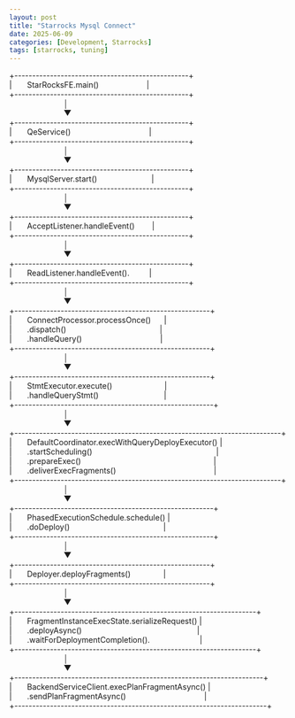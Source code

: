 ```yaml
---
layout: post
title: "Starrocks Mysql Connect"
date: 2025-06-09
categories: [Development, Starrocks]
tags: [starrocks, tuning]
---
```


+-------------------------------------------------+     
| &nbsp;&nbsp;&nbsp;&nbsp;&nbsp;      StarRocksFE.main()&nbsp;&nbsp;&nbsp;&nbsp;&nbsp;&nbsp;&nbsp;&nbsp;&nbsp;&nbsp;&nbsp;&nbsp;&nbsp;&nbsp;&nbsp;&nbsp;&nbsp;&nbsp;&nbsp;&nbsp;&nbsp;&nbsp;|     
+-------------------------------------------------+     
&nbsp;&nbsp;&nbsp;&nbsp;&nbsp;&nbsp;&nbsp;&nbsp;&nbsp;&nbsp;&nbsp;&nbsp;&nbsp;&nbsp;&nbsp;&nbsp;&nbsp;&nbsp;&nbsp;&nbsp;&nbsp;&nbsp;&nbsp;&nbsp;&nbsp;│     
&nbsp;&nbsp;&nbsp;&nbsp;&nbsp;&nbsp;&nbsp;&nbsp;&nbsp;&nbsp;&nbsp;&nbsp;&nbsp;&nbsp;&nbsp;&nbsp;&nbsp;&nbsp;&nbsp;&nbsp;&nbsp;&nbsp;&nbsp;&nbsp;&nbsp;▼      
+-------------------------------------------------+     
|  &nbsp;&nbsp;&nbsp;&nbsp;&nbsp;     QeService() &nbsp;&nbsp;&nbsp;&nbsp;&nbsp;&nbsp;&nbsp;&nbsp;&nbsp;&nbsp;&nbsp;&nbsp;&nbsp;&nbsp;&nbsp;&nbsp;&nbsp;&nbsp;&nbsp;&nbsp;&nbsp;&nbsp;&nbsp;&nbsp;&nbsp;&nbsp;&nbsp;&nbsp;&nbsp;&nbsp;&nbsp;&nbsp;&nbsp;&nbsp;&nbsp;|     
+-------------------------------------------------+     
&nbsp;&nbsp;&nbsp;&nbsp;&nbsp;&nbsp;&nbsp;&nbsp;&nbsp;&nbsp;&nbsp;&nbsp;&nbsp;&nbsp;&nbsp;&nbsp;&nbsp;&nbsp;&nbsp;&nbsp;&nbsp;&nbsp;&nbsp;&nbsp;&nbsp;│     
&nbsp;&nbsp;&nbsp;&nbsp;&nbsp;&nbsp;&nbsp;&nbsp;&nbsp;&nbsp;&nbsp;&nbsp;&nbsp;&nbsp;&nbsp;&nbsp;&nbsp;&nbsp;&nbsp;&nbsp;&nbsp;&nbsp;&nbsp;&nbsp;&nbsp;▼    
+-------------------------------------------------+       
|  &nbsp;&nbsp;&nbsp;&nbsp;&nbsp;     MysqlServer.start()&nbsp;&nbsp;&nbsp;&nbsp;&nbsp;&nbsp;&nbsp;&nbsp;&nbsp;&nbsp;&nbsp;&nbsp;&nbsp;&nbsp;&nbsp;&nbsp;&nbsp;&nbsp;&nbsp;&nbsp;&nbsp;&nbsp;&nbsp;&nbsp;&nbsp;|     
+-------------------------------------------------+   
&nbsp;&nbsp;&nbsp;&nbsp;&nbsp;&nbsp;&nbsp;&nbsp;&nbsp;&nbsp;&nbsp;&nbsp;&nbsp;&nbsp;&nbsp;&nbsp;&nbsp;&nbsp;&nbsp;&nbsp;&nbsp;&nbsp;&nbsp;&nbsp;&nbsp;│     
&nbsp;&nbsp;&nbsp;&nbsp;&nbsp;&nbsp;&nbsp;&nbsp;&nbsp;&nbsp;&nbsp;&nbsp;&nbsp;&nbsp;&nbsp;&nbsp;&nbsp;&nbsp;&nbsp;&nbsp;&nbsp;&nbsp;&nbsp;&nbsp;&nbsp;▼     
+-------------------------------------------------+   
|   &nbsp;&nbsp;&nbsp;&nbsp;&nbsp;    AcceptListener.handleEvent()  &nbsp;&nbsp;&nbsp;&nbsp;&nbsp;&nbsp; |     
+-------------------------------------------------+   
&nbsp;&nbsp;&nbsp;&nbsp;&nbsp;&nbsp;&nbsp;&nbsp;&nbsp;&nbsp;&nbsp;&nbsp;&nbsp;&nbsp;&nbsp;&nbsp;&nbsp;&nbsp;&nbsp;&nbsp;&nbsp;&nbsp;&nbsp;&nbsp;&nbsp;│     
&nbsp;&nbsp;&nbsp;&nbsp;&nbsp;&nbsp;&nbsp;&nbsp;&nbsp;&nbsp;&nbsp;&nbsp;&nbsp;&nbsp;&nbsp;&nbsp;&nbsp;&nbsp;&nbsp;&nbsp;&nbsp;&nbsp;&nbsp;&nbsp;&nbsp;▼     
+-------------------------------------------------+   
| &nbsp;&nbsp;&nbsp;&nbsp;&nbsp;      ReadListener.handleEvent().  &nbsp;&nbsp;&nbsp;&nbsp;&nbsp;&nbsp;&nbsp;&nbsp;|     
+-------------------------------------------------+   
&nbsp;&nbsp;&nbsp;&nbsp;&nbsp;&nbsp;&nbsp;&nbsp;&nbsp;&nbsp;&nbsp;&nbsp;&nbsp;&nbsp;&nbsp;&nbsp;&nbsp;&nbsp;&nbsp;&nbsp;&nbsp;&nbsp;&nbsp;&nbsp;&nbsp;│     
&nbsp;&nbsp;&nbsp;&nbsp;&nbsp;&nbsp;&nbsp;&nbsp;&nbsp;&nbsp;&nbsp;&nbsp;&nbsp;&nbsp;&nbsp;&nbsp;&nbsp;&nbsp;&nbsp;&nbsp;&nbsp;&nbsp;&nbsp;&nbsp;&nbsp;▼      
+-------------------------------------------------------+     
|  &nbsp;&nbsp;&nbsp;&nbsp;&nbsp;      ConnectProcessor.processOnce()    &nbsp;&nbsp;&nbsp;&nbsp;        |     
|  &nbsp;&nbsp;&nbsp;&nbsp;&nbsp;                      .dispatch()   &nbsp;&nbsp;&nbsp;&nbsp;&nbsp;&nbsp;&nbsp;&nbsp;&nbsp;&nbsp;&nbsp;&nbsp;&nbsp;&nbsp;&nbsp;&nbsp;&nbsp;&nbsp;&nbsp;&nbsp;&nbsp;&nbsp;&nbsp;&nbsp;&nbsp;&nbsp;&nbsp;&nbsp;&nbsp;&nbsp;&nbsp;&nbsp;&nbsp;&nbsp;&nbsp;&nbsp;&nbsp;&nbsp;&nbsp;&nbsp;&nbsp;            |     
|  &nbsp;&nbsp;&nbsp;&nbsp;&nbsp;                      .handleQuery()     &nbsp;&nbsp;&nbsp;&nbsp;&nbsp;&nbsp;&nbsp;&nbsp;&nbsp;&nbsp;&nbsp;&nbsp;&nbsp;&nbsp;&nbsp;&nbsp;&nbsp;&nbsp;&nbsp;&nbsp;&nbsp;&nbsp;&nbsp;&nbsp;&nbsp;&nbsp;&nbsp;&nbsp;&nbsp;&nbsp;&nbsp;&nbsp;&nbsp;&nbsp;       |     
+-------------------------------------------------------+       
&nbsp;&nbsp;&nbsp;&nbsp;&nbsp;&nbsp;&nbsp;&nbsp;&nbsp;&nbsp;&nbsp;&nbsp;&nbsp;&nbsp;&nbsp;&nbsp;&nbsp;&nbsp;&nbsp;&nbsp;&nbsp;&nbsp;&nbsp;&nbsp;&nbsp;│     
&nbsp;&nbsp;&nbsp;&nbsp;&nbsp;&nbsp;&nbsp;&nbsp;&nbsp;&nbsp;&nbsp;&nbsp;&nbsp;&nbsp;&nbsp;&nbsp;&nbsp;&nbsp;&nbsp;&nbsp;&nbsp;&nbsp;&nbsp;&nbsp;&nbsp;▼   
+-------------------------------------------------------+       
|   &nbsp;&nbsp;&nbsp;&nbsp;&nbsp;     StmtExecutor.execute()           &nbsp;&nbsp;&nbsp;&nbsp;&nbsp;&nbsp;&nbsp;&nbsp;&nbsp;&nbsp;&nbsp;&nbsp;&nbsp;&nbsp;&nbsp;&nbsp;&nbsp;&nbsp;&nbsp;&nbsp;&nbsp;&nbsp;         |     
|   &nbsp;&nbsp;&nbsp;&nbsp;&nbsp;                 .handleQueryStmt()   &nbsp;&nbsp;&nbsp;&nbsp;&nbsp;&nbsp;&nbsp;&nbsp;&nbsp;&nbsp;&nbsp;&nbsp;&nbsp;&nbsp;&nbsp;&nbsp;&nbsp;&nbsp;&nbsp;&nbsp;&nbsp;&nbsp;&nbsp;&nbsp;&nbsp;&nbsp;&nbsp;&nbsp;             |     
+--------------------------------------------------------+  
&nbsp;&nbsp;&nbsp;&nbsp;&nbsp;&nbsp;&nbsp;&nbsp;&nbsp;&nbsp;&nbsp;&nbsp;&nbsp;&nbsp;&nbsp;&nbsp;&nbsp;&nbsp;&nbsp;&nbsp;&nbsp;&nbsp;&nbsp;&nbsp;&nbsp;│     
&nbsp;&nbsp;&nbsp;&nbsp;&nbsp;&nbsp;&nbsp;&nbsp;&nbsp;&nbsp;&nbsp;&nbsp;&nbsp;&nbsp;&nbsp;&nbsp;&nbsp;&nbsp;&nbsp;&nbsp;&nbsp;&nbsp;&nbsp;&nbsp;&nbsp;▼     
+---------------------------------------------------------------------------+     
|   &nbsp;&nbsp;&nbsp;&nbsp;&nbsp;     DefaultCoordinator.execWithQueryDeployExecutor()                    |     
|   &nbsp;&nbsp;&nbsp;&nbsp;&nbsp;                 .startScheduling()     &nbsp;&nbsp;&nbsp;&nbsp;&nbsp;&nbsp;&nbsp;&nbsp;&nbsp;&nbsp;&nbsp;&nbsp;&nbsp;&nbsp;&nbsp;&nbsp;&nbsp;&nbsp;&nbsp;&nbsp;&nbsp;&nbsp;&nbsp;&nbsp;&nbsp;&nbsp;&nbsp;&nbsp;&nbsp;&nbsp;&nbsp;&nbsp;&nbsp;&nbsp;&nbsp;&nbsp;&nbsp;&nbsp;&nbsp;&nbsp;&nbsp;&nbsp;&nbsp;&nbsp;&nbsp;&nbsp;&nbsp;&nbsp;&nbsp;&nbsp;&nbsp;&nbsp;&nbsp;&nbsp;&nbsp;           |  
|   &nbsp;&nbsp;&nbsp;&nbsp;&nbsp;                 .prepareExec()         &nbsp;&nbsp;&nbsp;&nbsp;&nbsp;&nbsp;&nbsp;&nbsp;&nbsp;&nbsp;&nbsp;&nbsp;&nbsp;&nbsp;&nbsp;&nbsp;&nbsp;&nbsp;&nbsp;&nbsp;&nbsp;&nbsp;&nbsp;&nbsp;&nbsp;&nbsp;&nbsp;&nbsp;&nbsp;&nbsp;&nbsp;&nbsp;&nbsp;&nbsp;&nbsp;&nbsp;&nbsp;&nbsp;&nbsp;&nbsp;&nbsp;&nbsp;&nbsp;&nbsp;&nbsp;&nbsp;&nbsp;&nbsp;&nbsp;&nbsp;&nbsp;&nbsp;&nbsp;&nbsp;&nbsp;&nbsp;&nbsp;&nbsp;&nbsp;       |  
|   &nbsp;&nbsp;&nbsp;&nbsp;&nbsp;                 .deliverExecFragments()   &nbsp;&nbsp;&nbsp;&nbsp;&nbsp;&nbsp;&nbsp;&nbsp;&nbsp;&nbsp;&nbsp;&nbsp;&nbsp;&nbsp;&nbsp;&nbsp;&nbsp;&nbsp;&nbsp;&nbsp;&nbsp;&nbsp;&nbsp;&nbsp;&nbsp;&nbsp;&nbsp;&nbsp;&nbsp;&nbsp;&nbsp;&nbsp;&nbsp;&nbsp;&nbsp;&nbsp;&nbsp;&nbsp;&nbsp;&nbsp;&nbsp;&nbsp;&nbsp;             |  
+---------------------------------------------------------------------------+  
&nbsp;&nbsp;&nbsp;&nbsp;&nbsp;&nbsp;&nbsp;&nbsp;&nbsp;&nbsp;&nbsp;&nbsp;&nbsp;&nbsp;&nbsp;&nbsp;&nbsp;&nbsp;&nbsp;&nbsp;&nbsp;&nbsp;&nbsp;&nbsp;&nbsp;│     
&nbsp;&nbsp;&nbsp;&nbsp;&nbsp;&nbsp;&nbsp;&nbsp;&nbsp;&nbsp;&nbsp;&nbsp;&nbsp;&nbsp;&nbsp;&nbsp;&nbsp;&nbsp;&nbsp;&nbsp;&nbsp;&nbsp;&nbsp;&nbsp;&nbsp;▼     
+--------------------------------------------------------+     
|    &nbsp;&nbsp;&nbsp;&nbsp;&nbsp;    PhasedExecutionSchedule.schedule()                    |     
|    &nbsp;&nbsp;&nbsp;&nbsp;&nbsp;                .doDeploy()        &nbsp;&nbsp;&nbsp;&nbsp;&nbsp;&nbsp;&nbsp;&nbsp;&nbsp;&nbsp;&nbsp;&nbsp;&nbsp;&nbsp;&nbsp;&nbsp;&nbsp;&nbsp;&nbsp;&nbsp;&nbsp;&nbsp;&nbsp;&nbsp;&nbsp;&nbsp;&nbsp;&nbsp;&nbsp;&nbsp;&nbsp;&nbsp;&nbsp;&nbsp;&nbsp;&nbsp;&nbsp;&nbsp;&nbsp;&nbsp;&nbsp;        |   
+--------------------------------------------------------+  
&nbsp;&nbsp;&nbsp;&nbsp;&nbsp;&nbsp;&nbsp;&nbsp;&nbsp;&nbsp;&nbsp;&nbsp;&nbsp;&nbsp;&nbsp;&nbsp;&nbsp;&nbsp;&nbsp;&nbsp;&nbsp;&nbsp;&nbsp;&nbsp;&nbsp;│     
&nbsp;&nbsp;&nbsp;&nbsp;&nbsp;&nbsp;&nbsp;&nbsp;&nbsp;&nbsp;&nbsp;&nbsp;&nbsp;&nbsp;&nbsp;&nbsp;&nbsp;&nbsp;&nbsp;&nbsp;&nbsp;&nbsp;&nbsp;&nbsp;&nbsp;▼     
+-------------------------------------------------------+     
|     &nbsp;&nbsp;&nbsp;&nbsp;&nbsp;   Deployer.deployFragments()        &nbsp;&nbsp;&nbsp;&nbsp;&nbsp;&nbsp;&nbsp;&nbsp;&nbsp;&nbsp;&nbsp;&nbsp;&nbsp;            |     
+-------------------------------------------------------+  
&nbsp;&nbsp;&nbsp;&nbsp;&nbsp;&nbsp;&nbsp;&nbsp;&nbsp;&nbsp;&nbsp;&nbsp;&nbsp;&nbsp;&nbsp;&nbsp;&nbsp;&nbsp;&nbsp;&nbsp;&nbsp;&nbsp;&nbsp;&nbsp;&nbsp;│     
&nbsp;&nbsp;&nbsp;&nbsp;&nbsp;&nbsp;&nbsp;&nbsp;&nbsp;&nbsp;&nbsp;&nbsp;&nbsp;&nbsp;&nbsp;&nbsp;&nbsp;&nbsp;&nbsp;&nbsp;&nbsp;&nbsp;&nbsp;&nbsp;&nbsp;▼     
+--------------------------------------------------------------------+     
|    &nbsp;&nbsp;&nbsp;&nbsp;&nbsp;    FragmentInstanceExecState.serializeRequest()                    |     
|    &nbsp;&nbsp;&nbsp;&nbsp;&nbsp;                             .deployAsync()   &nbsp;&nbsp;&nbsp;&nbsp;&nbsp;&nbsp;&nbsp;&nbsp;&nbsp;&nbsp;&nbsp;&nbsp;&nbsp;&nbsp;&nbsp;&nbsp;&nbsp;&nbsp;&nbsp;&nbsp;&nbsp;&nbsp;&nbsp;&nbsp;&nbsp;&nbsp;&nbsp;&nbsp;&nbsp;&nbsp;&nbsp;&nbsp;&nbsp;&nbsp;&nbsp;&nbsp;&nbsp;&nbsp;&nbsp;&nbsp;&nbsp;&nbsp;&nbsp;&nbsp;&nbsp;&nbsp;&nbsp;&nbsp;&nbsp;&nbsp;&nbsp;&nbsp;|  
|    &nbsp;&nbsp;&nbsp;&nbsp;&nbsp;                             .waitForDeploymentCompletion().    &nbsp;&nbsp;&nbsp;&nbsp;&nbsp;&nbsp;&nbsp;&nbsp;&nbsp;&nbsp;&nbsp;&nbsp;&nbsp;&nbsp;&nbsp;&nbsp;&nbsp;&nbsp;&nbsp;&nbsp;&nbsp;&nbsp;|  
+--------------------------------------------------------------------+     
&nbsp;&nbsp;&nbsp;&nbsp;&nbsp;&nbsp;&nbsp;&nbsp;&nbsp;&nbsp;&nbsp;&nbsp;&nbsp;&nbsp;&nbsp;&nbsp;&nbsp;&nbsp;&nbsp;&nbsp;&nbsp;&nbsp;&nbsp;&nbsp;&nbsp;│     
&nbsp;&nbsp;&nbsp;&nbsp;&nbsp;&nbsp;&nbsp;&nbsp;&nbsp;&nbsp;&nbsp;&nbsp;&nbsp;&nbsp;&nbsp;&nbsp;&nbsp;&nbsp;&nbsp;&nbsp;&nbsp;&nbsp;&nbsp;&nbsp;&nbsp;▼      
+----------------------------------------------------------------------+     
|    &nbsp;&nbsp;&nbsp;&nbsp;&nbsp;    BackendServiceClient.execPlanFragmentAsync()                    |     
|    &nbsp;&nbsp;&nbsp;&nbsp;&nbsp;                             .sendPlanFragmentAsync()    &nbsp;&nbsp;&nbsp;&nbsp;&nbsp;&nbsp;&nbsp;&nbsp;&nbsp;&nbsp;&nbsp;&nbsp;&nbsp;&nbsp;&nbsp;&nbsp;&nbsp;&nbsp;&nbsp;&nbsp;&nbsp;&nbsp;&nbsp;&nbsp;&nbsp;&nbsp;&nbsp;&nbsp;&nbsp;&nbsp;&nbsp;&nbsp;&nbsp;&nbsp;&nbsp;|  
+-----------------------------------------------------------------------+ 
